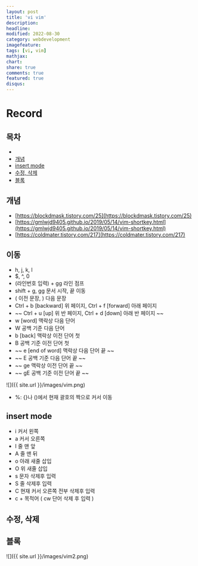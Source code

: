 ```yaml
---
layout: post
title: 'vi vim'
description:
headline:
modified: 2022-08-30
category: webdevelopment
imagefeature:
tags: [vi, vim]
mathjax:
chart:
share: true
comments: true
featured: true
disqus:
---
```


# Record

## 목차

-   [](#)
-   [개념](#개념)
-   [insert mode](#insert-mode)
-   [수정, 삭제](#수정,-삭제)
-   [블록](#블록)

## 개념

-   [https://blockdmask.tistory.com/25](https://blockdmask.tistory.com/25)
-   [https://gmlwjd9405.github.io/2019/05/14/vim-shortkey.html](https://gmlwjd9405.github.io/2019/05/14/vim-shortkey.html)
-   [https://coldmater.tistory.com/217](https://coldmater.tistory.com/217)

## 이동

-   h, j, k, l
-   $, ^, 0
-   (라인번호 입력) + gg 라인 점프
-   shift + g, gg 문서 시작, 끝 이동
-   ( 이전 문장, ) 다음 문장
-   Ctrl + b [backward] 위 페이지, Ctrl + f [forward] 아래 페이지
-   ~~ Ctrl + u [up] 위 반 페이지, Ctrl + d [down] 아래 반 페이지 ~~
-   w [word] 맥락상 다음 단어
-   W 공백 기준 다음 단어
-   b [back] 맥락상 이전 단어 첫
-   B 공백 기준 이전 단어 첫
-   ~~ e [end of word] 맥락상 다음 단어 끝 ~~
-   ~~ E 공백 기준 다음 단어 끝 ~~
-   ~~ ge 맥락상 이전 단어 끝 ~~
-   ~~ gE 공백 기준 이전 단어 끝 ~~

![]({{ site.url }}/images/vim.png)

-   %: {}나 ()에서 현재 괄호의 짝으로 커서 이동

## insert mode

-   i 커서 왼쪽
-   a 커서 오른쪽
-   I 줄 맨 앞
-   A 줄 맨 뒤
-   o 아래 새줄 삽입
-   O 위 새줄 삽입
-   s 문자 삭제후 입력
-   S 줄 삭제후 입력
-   C 현재 커서 오른쪽 전부 삭제후 입력
-   c + 목적어 ( cw 단어 삭제 후 입력 )

## 수정, 삭제

## 블록

![]({{ site.url }}/images/vim2.png)
